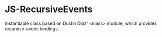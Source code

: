 JS-RecursiveEvents
==================

Instantiable class based on Dustin Diaz' &lt;klass> module, which provides recursive-event-bindings.